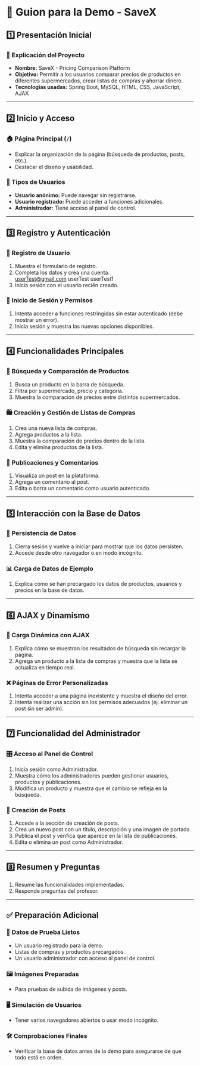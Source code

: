 # 🚀 Guion para la Demo - SaveX

## 1️⃣ Presentación Inicial  
### 📌 Explicación del Proyecto  
- **Nombre:** SaveX - Pricing Comparison Platform  
- **Objetivo:** Permitir a los usuarios comparar precios de productos en diferentes supermercados, crear listas de compras y ahorrar dinero.  
- **Tecnologías usadas:** Spring Boot, MySQL, HTML, CSS, JavaScript, AJAX  

---

## 2️⃣ Inicio y Acceso  
### 🏠 Página Principal (`/`)  
- Explicar la organización de la página (búsqueda de productos, posts, etc.).  
- Destacar el diseño y usabilidad.  

### 👥 Tipos de Usuarios  
- **Usuario anónimo:** Puede navegar sin registrarse.  
- **Usuario registrado:** Puede acceder a funciones adicionales.  
- **Administrador:** Tiene acceso al panel de control.  

---

## 3️⃣ Registro y Autenticación  
### 🔐 Registro de Usuario  
1. Muestra el formulario de registro.  
2. Completa los datos y crea una cuenta.  
    userTest@gmail.com
    userTest
    userTest1
3. Inicia sesión con el usuario recién creado.  

### 🚪 Inicio de Sesión y Permisos  
1. Intenta acceder a funciones restringidas sin estar autenticado (debe mostrar un error).  
2. Inicia sesión y muestra las nuevas opciones disponibles.  

---

## 4️⃣ Funcionalidades Principales  
### 🔎 Búsqueda y Comparación de Productos  
1. Busca un producto en la barra de búsqueda.  
2. Filtra por supermercado, precio y categoría.  
3. Muestra la comparación de precios entre distintos supermercados.  

### 🛍️ Creación y Gestión de Listas de Compras  
1. Crea una nueva lista de compras.  
2. Agrega productos a la lista.  
3. Muestra la comparación de precios dentro de la lista.  
4. Edita y elimina productos de la lista.  

### 📝 Publicaciones y Comentarios  
1. Visualiza un post en la plataforma.  
2. Agrega un comentario al post.  
3. Edita o borra un comentario como usuario autenticado.  

---

## 5️⃣ Interacción con la Base de Datos  
### 💾 Persistencia de Datos  
1. Cierra sesión y vuelve a iniciar para mostrar que los datos persisten.  
2. Accede desde otro navegador o en modo incógnito.  

### 📊 Carga de Datos de Ejemplo  
1. Explica cómo se han precargado los datos de productos, usuarios y precios en la base de datos.  

---

## 6️⃣ AJAX y Dinamismo  
### 🔄 Carga Dinámica con AJAX  
1. Explica cómo se muestran los resultados de búsqueda sin recargar la página.  
2. Agrega un producto a la lista de compras y muestra que la lista se actualiza en tiempo real.  

### ❌ Páginas de Error Personalizadas  
1. Intenta acceder a una página inexistente y muestra el diseño del error.  
2. Intenta realizar una acción sin los permisos adecuados (ej. eliminar un post sin ser admin).  

---

## 7️⃣ Funcionalidad del Administrador  
### 🎛️ Acceso al Panel de Control  
1. Inicia sesión como Administrador.  
2. Muestra cómo los administradores pueden gestionar usuarios, productos y publicaciones.  
3. Modifica un producto y muestra que el cambio se refleja en la búsqueda.  

### 📝 Creación de Posts  
1. Accede a la sección de creación de posts.  
2. Crea un nuevo post con un título, descripción y una imagen de portada.  
3. Publica el post y verifica que aparece en la lista de publicaciones.  
4. Edita o elimina un post como Administrador.  

---

## 8️⃣ Resumen y Preguntas  
1. Resume las funcionalidades implementadas.  
2. Responde preguntas del profesor.  

---

## ✅ Preparación Adicional  
### 📝 Datos de Prueba Listos  
- Un usuario registrado para la demo.  
- Listas de compras y productos precargados.  
- Un usuario administrador con acceso al panel de control.  

### 🖼️ Imágenes Preparadas  
- Para pruebas de subida de imágenes y posts.  

### 🖥️ Simulación de Usuarios  
- Tener varios navegadores abiertos o usar modo incógnito.  

### 🛠️ Comprobaciones Finales  
- Verificar la base de datos antes de la demo para asegurarse de que todo está en orden.  

